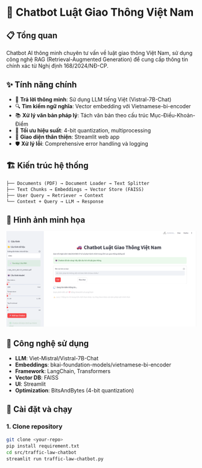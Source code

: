# 🚗 Chatbot Luật Giao Thông Việt Nam

## 📋 Tổng quan
Chatbot AI thông minh chuyên tư vấn về luật giao thông Việt Nam, sử dụng công nghệ RAG (Retrieval-Augmented Generation) để cung cấp thông tin chính xác từ Nghị định 168/2024/NĐ-CP.

## ✨ Tính năng chính
- 🤖 **Trả lời thông minh**: Sử dụng LLM tiếng Việt (Vistral-7B-Chat)
- 🔍 **Tìm kiếm ngữ nghĩa**: Vector embedding với Vietnamese-bi-encoder
- 📚 **Xử lý văn bản pháp lý**: Tách văn bản theo cấu trúc Mục-Điều-Khoản-Điểm
- 🚀 **Tối ưu hiệu suất**: 4-bit quantization, multiprocessing
- 🎨 **Giao diện thân thiện**: Streamlit web app
- 🛡️ **Xử lý lỗi**: Comprehensive error handling và logging

## 🏗️ Kiến trúc hệ thống

```
├── Documents (PDF) → Document Loader → Text Splitter
├── Text Chunks → Embeddings → Vector Store (FAISS)
├── User Query → Retriever → Context
└── Context + Query → LLM → Response
```
## 📸 Hình ảnh minh họa
<img src="assets\demo.png" alt="Traffic Law Chatbot Architecture" width="800"/>

## 🔧 Công nghệ sử dụng
- **LLM**: Viet-Mistral/Vistral-7B-Chat
- **Embeddings**: bkai-foundation-models/vietnamese-bi-encoder  
- **Framework**: LangChain, Transformers
- **Vector DB**: FAISS
- **UI**: Streamlit
- **Optimization**: BitsAndBytes (4-bit quantization)

## 🚀 Cài đặt và chạy

### 1. Clone repository
```bash
git clone <your-repo>
pip install requirement.txt
cd src/traffic-law-chatbot
streamlit run traffic-law-chatbot.py
```

###
